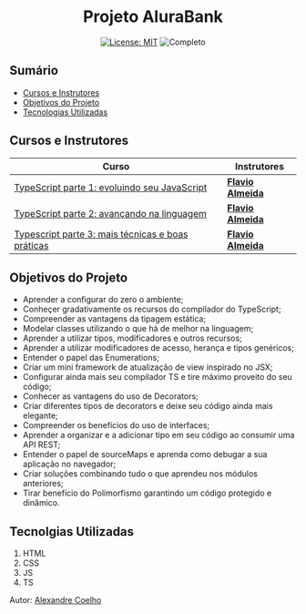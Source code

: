 <h1 align="center"> Projeto AluraBank </h1>

<div align="center">

  <a href="https://github.com/coelhoalexandre/projeto-alurabank/blob/master/LICENSE" target="_blank"><img src="https://img.shields.io/badge/License-MIT-yellow.svg" alt="License: MIT"></a> <img src="https://img.shields.io/badge/Completo-lightgreen.svg" alt="Completo">

</div>

## Sumário

- [Cursos e Instrutores](#cursos-e-instrutores)
- [Objetivos do Projeto](#objetivos-do-projeto)
- [Tecnologias Utilizadas](#tecnolgias-utilizadas)

## Cursos e Instrutores

|Curso|Instrutores|
|---|---|
|[TypeScript parte 1: evoluindo seu JavaScript](https://cursos.alura.com.br/course/typescript-evoluindo-javascript)|[**Flavio Almeida**](https://github.com/flaviohenriquealmeida)|
|[TypeScript parte 2: avançando na linguagem](https://cursos.alura.com.br/course/typescript-evoluindo-javascript)|[**Flavio Almeida**](https://github.com/flaviohenriquealmeida)|
|[Typescript parte 3: mais técnicas e boas práticas](https://cursos.alura.com.br/course/typescript-tecnicas-boas-praticas)|[**Flavio Almeida**](https://github.com/flaviohenriquealmeida)|

## Objetivos do Projeto

- Aprender a configurar do zero o ambiente;
- Conheçer gradativamente os recursos do compilador do TypeScript;
- Compreender as vantagens da tipagem estática;
- Modelar classes utilizando o que há de melhor na linguagem;
- Aprender a utilizar tipos, modificadores e outros recursos;
- Aprender a utilizar modificadores de acesso, herança e tipos genéricos;
- Entender o papel das Enumerations;
- Criar um mini framework de atualização de view inspirado no JSX;
- Configurar ainda mais seu compilador TS e tire máximo proveito do seu código;
- Conhecer as vantagens do uso de Decorators;
- Criar diferentes tipos de decorators e deixe seu código ainda mais elegante;
- Compreender os benefícios do uso de interfaces;
- Aprender a organizar e a adicionar tipo em seu código ao consumir uma API REST;
- Entender o papel de sourceMaps e aprenda como debugar a sua aplicação no navegador;
- Criar soluções combinando tudo o que aprendeu nos módulos anteriores;
- Tirar benefício do Polimorfismo garantindo um código protegido e dinâmico.

## Tecnolgias Utilizadas

1. HTML
2. CSS
3. JS
4. TS

Autor: [Alexandre Coelho](https://github.com/coelhoalexandre)

